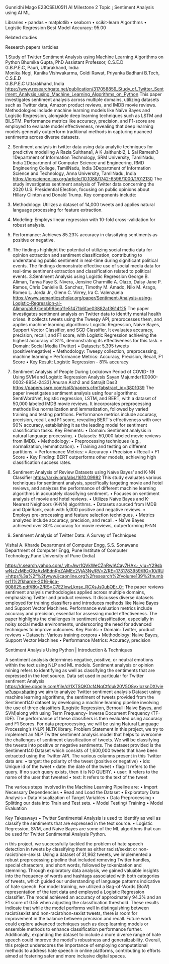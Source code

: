 Gunnidhi Mago
E23CSEU0511
AI Milestone 2 
Topic ;  Sentiment Analysis using AI ML


Libraries
•  pandas
•  matplotlib
•  seaborn
•  scikit-learn
Algorithms
•  Logistic Regression
Best Model Accuracy: 95.00

Related studies

Research papers /articles 

1.Study of Twitter Sentiment Analysis using Machine 
Learning Algorithms on Python 
Bhumika Gupta, PhD 
Assistant Professor, C.S.E.D  
G.B.P.E.C, Pauri, Uttarakhand, India  
Monika Negi, Kanika Vishwakarma, Goldi 
Rawat, Priyanka Badhani 
B.Tech, C.S.E.D  
G.B.P.E.C Uttarakhand, India
https://www.researchgate.net/publication/317058859_Study_of_Twitter_Sentiment_Analysis_using_Machine_Learning_Algorithms_on_Python
This paper investigates sentiment analysis across multiple domains, utilizing datasets such as Twitter data, Amazon product reviews, and IMDB movie reviews. Methodologies include machine learning models like Naïve Bayes and Logistic Regression, alongside deep learning techniques such as LSTM and BiLSTM. Performance metrics like accuracy, precision, and F1-score are employed to evaluate model effectiveness, revealing that deep learning models generally outperform traditional methods in capturing nuanced sentiments across diverse datasets.

2. Sentiment analysis in twitter data using data analytic techniques for predictive modelling 
A Razia Sulthana1, A K Jaithunbi2, L Sai Ramesh3
1Department of Information Technology, SRM University, TamilNadu, India 2Department of Computer Science and Engineering, RMD Engineering College, TamilNadu, India 3Department of Information Science and Technology, Anna University, TamilNadu, India
https://iopscience.iop.org/article/10.1088/1742-6596/1000/1/012130
The study investigates sentiment analysis of Twitter data concerning the 2020 U.S. Presidential Election, focusing on public opinions about Hillary Clinton and Donald Trump. Key components include:
1.	Methodology: Utilizes a dataset of 14,000 tweets and applies natural language processing for feature extraction.
2.	Modeling: Employs linear regression with 10-fold cross-validation for robust analysis.
3.	Performance: Achieves 85.23% accuracy in classifying sentiments as positive or negative.
4.	The findings highlight the potential of utilizing social media data for opinion extraction and sentiment classification, contributing to understanding public sentiment in real-time during significant political events.
The findings demonstrate effective use of social media data for real-time sentiment extraction and classification related to political events.
3.Sentiment Analysis using Logistic Regression
 George B. Aliman, Tanya Faye S. Nivera, Jensine Charmille A. Olazo, Daisy Jane P. Ramos, 
Chris Danielle B. Sanchez, Timothy M. Amado, Nilo M. Arago, Romeo L. Jorda Jr., 
Glenn C. Virrey, Ira C. Valenzuela
https://www.semanticscholar.org/paper/Sentiment-Analysis-using-Logistic-Regression-al-Aliman/a597cebb965ea11e51471b6fae03882af3614f25
The paper investigates sentiment analysis on Twitter data to identify mental health crises. It collects tweets using the Tweepy API, preprocesses them, and applies machine learning algorithms: Logistic Regression, Naive Bayes, Support Vector Classifier, and SGD Classifier. It evaluates accuracy, precision, recall, and F1 score, with Logistic Regression achieving the highest accuracy of 81%, demonstrating its effectiveness for this task.
•	Domain: Social Media (Twitter)
•	Datasets: 5,395 tweets (positive/negative)
•	Methodology: Tweepy collection, preprocessing, machine learning
•	Performance Metrics: Accuracy, Precision, Recall, F1 Score
•	Key Result: Logistic Regression - 81% accuracy

4. Sentiment Analysis of People During Lockdown Period of 
COVID- 19 Using SVM and Logistic Regression Analysis 
Sayan Majumder1[0000-0002-8954-2433] Anuran Aich2 and Satrajit Das3
https://papers.ssrn.com/sol3/papers.cfm?abstract_id=3801039
The paper investigates sentiment analysis using four algorithms: SentiWordNet, logistic regression, LSTM, and BERT, with a dataset of 50,000 labeled IMDB movie reviews. It incorporates preprocessing methods like normalization and lemmatization, followed by varied training and testing partitions. Performance metrics include accuracy, precision, recall, and F1 score, revealing BERT's effectiveness with over 90% accuracy, establishing it as the leading model for sentiment classification tasks.
Key Elements:
•	Domain: Sentiment analysis in natural language processing.
•	Datasets: 50,000 labeled movie reviews from IMDB.
•	Methodology:
•	Preprocessing techniques (e.g., normalization, lemmatization).
•	Training and testing on different partitions.
•	Performance Metrics:
•	Accuracy
•	Precision
•	Recall
•	F1 Score
•	Key Finding: BERT outperforms other models, achieving high classification success rates.


5.	Sentiment Analysis of Review Datasets using Naïve Bayes’ and K-NN Classifier
https://arxiv.org/abs/1610.09982
This study evaluates various techniques for sentiment analysis, specifically targeting movie and hotel reviews, and analyzes the performance of different machine learning algorithms in accurately classifying sentiment.
•	Focuses on sentiment analysis of movie and hotel reviews.
•	Utilizes Naïve Bayes and K-Nearest Neighbors (K-NN) algorithms.
•	Datasets sourced from IMDB and OpinRank, each with 5,000 positive and negative reviews.
•	Employs pre-processing and feature selection techniques.
•	Metrics analyzed include accuracy, precision, and recall.
•	Naïve Bayes achieved over 80% accuracy for movie reviews, outperforming K-NN

6.	Sentiment Analysis of Twitter Data: A Survey of Techniques

Vishal A. Kharde Department of Computer Engg, S.S. Sonawane Department of Computer Engg, 
Pune Institute of Computer Technology,Pune University of Pune (India)

https://r.search.yahoo.com/_ylt=Awr1QVkWeCZnRwIACay7HAx.;_ylu=Y29sbwNzZzMEcG9zAzMEdnRpZAMEc2VjA3Ny/RV=2/RE=1731783959/RO=10/RU=https%3a%2f%2fwww.ijcaonline.org%2fresearch%2fvolume139%2fnumber11%2fkharde-2016-ijca-908625.pdf/RK=2/RS=C7EZIxwLknsx_RCXsJs0ubOEr_0-
The paper reviews sentiment analysis methodologies applied across multiple domains, emphasizing Twitter and product reviews. It discusses diverse datasets employed for training classifiers and introduces methods like Naive Bayes and Support Vector Machines. Performance evaluation metrics include accuracy and precision, essential for assessing model effectiveness. The paper highlights the challenges in sentiment classification, especially in noisy social media environments, underscoring the need for advanced techniques to improve outcomes.
Key Points:
•	Domain: Twitter, product reviews
•	Datasets: Various training corpora
•	Methodology: Naive Bayes, Support Vector Machines
•	Performance Metrics: Accuracy, precision

 Sentiment Analysis Using Python | Introduction & Techniques

A sentiment analysis determines negative, positive, or neutral emotions within the text  using NLP and ML models. Sentiment analysis or opinion mining refers to identifying as well as classifying the sentiments that are expressed in the text source. 
 Data set used in particular for Twitter sentiment Analysis 
https://drive.google.com/file/d/1XTSQKOcf4NqCtfduk20V5O8yxlozsnDX/view?usp=sharing
we aim to analyze Twitter sentiment analysis Dataset using machine learning algorithms, the sentiment of tweets provided from the Sentiment140 dataset by developing a machine learning pipeline involving the use of three classifiers (Logistic Regression, Bernoulli Naive Bayes, and SVM)along with using Term Frequency- Inverse Document Frequency (TF-IDF). The performance of these classifiers is then evaluated using accuracy and F1 Scores.
For data preprocessing, we will be using Natural Language Processing’s (NLP) NLTK library.
Problem Statement
In this project, we try to implement an NLP Twitter sentiment analysis model that helps to overcome the challenges of sentiment classification of tweets. We will be classifying the tweets into positive or negative sentiments.
The dataset provided is the Sentiment140 Dataset which consists of 1,600,000 tweets that have been extracted using the Twitter API. The various columns present in this Twitter data are:
•	target: the polarity of the tweet (positive or negative)
•	ids: Unique id of the tweet
•	date: the date of the tweet
•	flag: It refers to the query. If no such query exists, then it is NO QUERY.
•	user: It refers to the name of the user that tweeted
•	text: It refers to the text of the tweet

The various steps involved in the Machine Learning Pipeline are:
•	Import Necessary Dependencies
•	Read and Load the Dataset
•	Exploratory Data Analysis
•	Data Visualization of Target Variables
•	Data Preprocessing
•	Splitting our data into Train and Test sets.
•	Model Testing/ Training 
•	Model Evaluation



Key Takeaways
•	Twitter Sentimental Analysis is used to identify as well as classify the sentiments that are expressed in the text source.
•	Logistic Regression, SVM, and Naive Bayes are some of the ML algorithms that can be used for Twitter Sentimental Analysis Python.

n this project, we successfully tackled the problem of hate speech detection in tweets by classifying them as either racist/sexist or non-racist/non-sexist. Using a dataset of 31,962 tweets, we implemented a robust preprocessing pipeline that included removing Twitter handles, special characters, and short words, followed by tokenization and stemming.
Through exploratory data analysis, we gained valuable insights into the frequency of words and hashtags associated with both categories of tweets, which guided our understanding of language patterns indicative of hate speech.
For model training, we utilized a Bag-of-Words (BoW) representation of the text data and employed a Logistic Regression classifier. The model achieved an accuracy of approximately 94.3% and an F1 score of 0.55 when adjusting the classification threshold. These results indicate that while the model performs well in distinguishing between racist/sexist and non-racist/non-sexist tweets, there is room for improvement in the balance between precision and recall.
Future work could explore advanced techniques such as deep learning models or ensemble methods to enhance classification performance further. Additionally, expanding the dataset to include a more diverse range of hate speech could improve the model's robustness and generalizability. Overall, this project underscores the importance of employing computational methods to address hate speech in online platforms, contributing to efforts aimed at fostering safer and more inclusive digital spaces.







